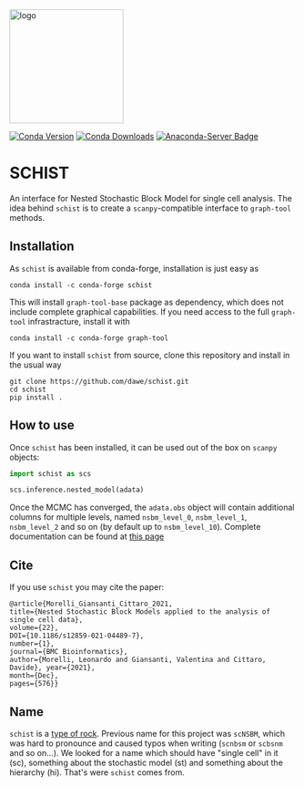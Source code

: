 <img src='garnet.png' alt='logo' width="200" height="200">

[![Conda Version](https://img.shields.io/conda/vn/conda-forge/schist.svg)](https://anaconda.org/conda-forge/schist)  [![Conda Downloads](https://img.shields.io/conda/dn/conda-forge/schist.svg)](https://anaconda.org/conda-forge/schist)  [![Anaconda-Server Badge](https://anaconda.org/conda-forge/schist/badges/latest_release_date.svg)](https://anaconda.org/conda-forge/schist) 


# SCHIST
An interface for Nested Stochastic Block Model for single cell analysis. The idea behind `schist` is to create a `scanpy`-compatible interface to `graph-tool` methods.

## Installation
As `schist` is available from conda-forge, installation is just easy as

```
conda install -c conda-forge schist
```

This will install `graph-tool-base` package as dependency, which does not include complete graphical capabilities. If you need access to the full `graph-tool` infrastracture, install it with

```
conda install -c conda-forge graph-tool
```

If you want to install `schist` from source, clone this repository and install in the usual way

```
git clone https://github.com/dawe/schist.git
cd schist
pip install .
```

## How to use
Once `schist` has been installed, it can be used out of the box on `scanpy` objects:

```python
import schist as scs

scs.inference.nested_model(adata)
```

Once the MCMC has converged, the `adata.obs` object will contain additional columns for multiple levels, named `nsbm_level_0`, `nsbm_level_1`, `nsbm_level_2` and so on (by default up to `nsbm_level_10`). 
Complete documentation can be found at [this page](https://schist.readthedocs.io)


## Cite
If you use `schist` you may cite the paper:

```
@article{Morelli_Giansanti_Cittaro_2021, 
title={Nested Stochastic Block Models applied to the analysis of single cell data},
volume={22},
DOI={10.1186/s12859-021-04489-7},
number={1}, 
journal={BMC Bioinformatics}, 
author={Morelli, Leonardo and Giansanti, Valentina and Cittaro, Davide}, year={2021},
month={Dec},
pages={576}}
```


## Name
`schist` is a [type of rock](https://en.wikipedia.org/wiki/Schist). Previous name for this project was `scNSBM`, which was hard to pronounce and caused typos when writing (`scnbsm` or `scbsnm` and so on…). We looked for a name which should have "single cell" in it (sc), something about the stochastic model (st) and something about the hierarchy (hi). That's were `schist` comes from. 
